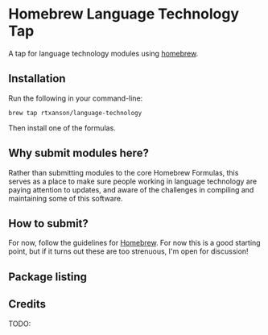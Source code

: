 # Homebrew Language Technology Tap

A tap for language technology modules using [homebrew](http://brew.sh/).

## Installation

Run the following in your command-line:

    brew tap rtxanson/language-technology

Then install one of the formulas.

## Why submit modules here?

Rather than submitting modules to the core Homebrew Formulas, this serves as a
place to make sure people working in language technology are paying attention
to updates, and aware of the challenges in compiling and maintaining some of
this software.

## How to submit?

For now, follow the guidelines for [Homebrew][req]. For now this is a good
starting point, but if it turns out these are too strenuous, I'm open for
discussion!

 [req]: https://github.com/Homebrew/homebrew/blob/master/share/doc/homebrew/How-To-Open-a-Homebrew-Pull-Request-(and-get-it-merged).md#how-to-open-a-homebrew-pull-request-and-get-it-merged

## Package listing


## Credits

TODO: 
